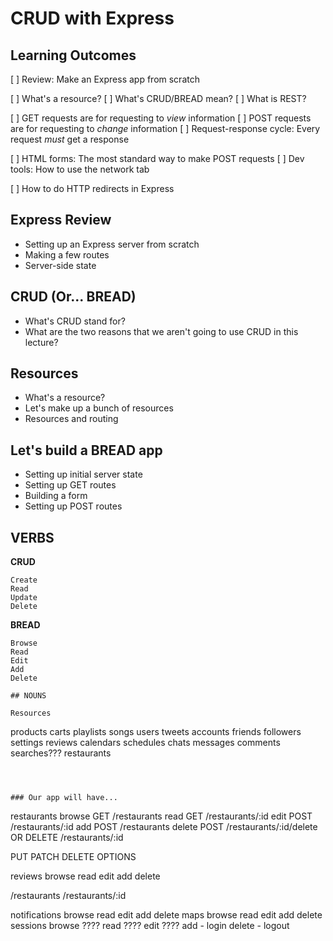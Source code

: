 # CRUD with Express

## Learning Outcomes

[ ] Review: Make an Express app from scratch

[ ] What's a resource?
[ ] What's CRUD/BREAD mean?
[ ] What is REST?

[ ] GET requests are for requesting to _view_ information
[ ] POST requests are for requesting to _change_ information
[ ] Request-response cycle: Every request _must_ get a response

[ ] HTML forms: The most standard way to make POST requests
[ ] Dev tools: How to use the network tab

[ ] How to do HTTP redirects in Express

## Express Review

* Setting up an Express server from scratch
* Making a few routes
* Server-side state

## CRUD (Or... BREAD)

* What's CRUD stand for?
* What are the two reasons that we aren't going to use CRUD in this lecture?

## Resources

* What's a resource?
* Let's make up a bunch of resources
* Resources and routing

## Let's build a BREAD app

* Setting up initial server state
* Setting up GET routes
* Building a form
* Setting up POST routes





## VERBS

**CRUD**

```
Create
Read
Update
Delete
```

**BREAD**

```
Browse
Read
Edit
Add
Delete

## NOUNS

Resources

```
products
carts
playlists
songs
users
tweets
accounts
friends
followers
settings
reviews
calendars
schedules
chats
messages
comments
searches???
restaurants
```



### Our app will have...

```
restaurants
  browse       GET /restaurants
  read         GET /restaurants/:id
  edit         POST /restaurants/:id
  add          POST /restaurants
  delete       POST /restaurants/:id/delete    OR    DELETE /restaurants/:id

  PUT
  PATCH
  DELETE
  OPTIONS


reviews
  browse
  read
  edit
  add
  delete

/restaurants
/restaurants/:id




notifications
  browse
  read
  edit
  add
  delete
maps
  browse
  read
  edit
  add
  delete
sessions
  browse ????
  read ????
  edit ????
  add - login
  delete - logout
```
